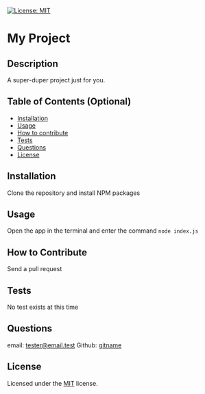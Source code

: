 
  [![License: MIT](https://img.shields.io/badge/License-MIT-yellow.svg)](https://opensource.org/licenses/MIT)
  # My Project
  
  ## Description
  A super-duper project just for you.
  
  ## Table of Contents (Optional)
  
  - [Installation](#installation)
  - [Usage](#usage)
  - [How to contribute](#how-to-contribute)
  - [Tests](#tests)
  - [Questions](#questions)
  - [License](#license)
  
  ## Installation
  Clone the repository and install NPM packages
  
  ## Usage
  Open the app in the terminal and enter the command `node index.js`
  
  ## How to Contribute
  Send a pull request
  
  ## Tests
  No test exists at this time
  
  ## Questions
  email: [tester@email.test](tester@email.test)
  Github: [gitname](https://github.com/gitname)

  ## License
  Licensed under the [MIT](https://opensource.org/license/mit/) license.
  
  